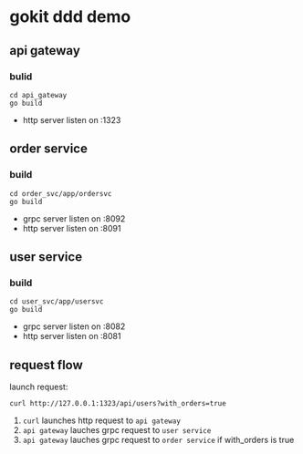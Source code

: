 # gokit ddd demo

## api gateway
### bulid
```
cd api_gateway
go build
```

* http server listen on :1323

## order service
### build
```
cd order_svc/app/ordersvc
go build
```

* grpc server listen on :8092
* http server listen on :8091

## user service
### build
```
cd user_svc/app/usersvc
go build
```

* grpc server listen on :8082
* http server listen on :8081

## request flow

launch request:
```shell script
curl http://127.0.0.1:1323/api/users?with_orders=true
```

1. `curl` launches http request to `api gateway`
2. `api gateway` lauches grpc request to `user service`
3. `api gateway` lauches grpc request to `order service` if with_orders is true

